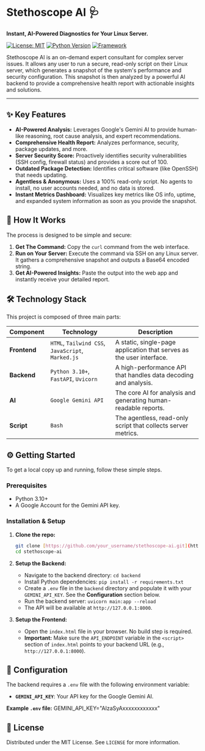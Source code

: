 # Stethoscope AI 🩺

**Instant, AI-Powered Diagnostics for Your Linux Server.**

[![License: MIT](https://img.shields.io/badge/License-MIT-blue.svg)](https://opensource.org/licenses/MIT)
[![Python Version](https://img.shields.io/badge/python-3.10+-blue.svg)](https://www.python.org/downloads/)
[![Framework](https://img.shields.io/badge/Framework-FastAPI-green.svg)](https://fastapi.tiangolo.com/)

Stethoscope AI is an on-demand expert consultant for complex server issues. It allows any user to run a secure, read-only script on their Linux server, which generates a snapshot of the system's performance and security configuration. This snapshot is then analyzed by a powerful AI backend to provide a comprehensive health report with actionable insights and solutions.

---

## ✨ Key Features

* **AI-Powered Analysis:** Leverages Google's Gemini AI to provide human-like reasoning, root cause analysis, and expert recommendations.
* **Comprehensive Health Report:** Analyzes performance, security, package updates, and more.
* **Server Security Score:** Proactively identifies security vulnerabilities (SSH config, firewall status) and provides a score out of 100.
* **Outdated Package Detection:** Identifies critical software (like OpenSSH) that needs updating.
* **Agentless & Anonymous:** Uses a 100% read-only script. No agents to install, no user accounts needed, and no data is stored.
* **Instant Metrics Dashboard:** Visualizes key metrics like OS info, uptime, and expanded system information as soon as you provide the snapshot.

## 🚀 How It Works

The process is designed to be simple and secure:

1.  **Get The Command:** Copy the `curl` command from the web interface.
2.  **Run on Your Server:** Execute the command via SSH on any Linux server. It gathers a comprehensive snapshot and outputs a Base64 encoded string.
3.  **Get AI-Powered Insights:** Paste the output into the web app and instantly receive your detailed report.

## 🛠️ Technology Stack

This project is composed of three main parts:

| Component    | Technology                                                    | Description                                                                    |
| ------------ | ------------------------------------------------------------- | ------------------------------------------------------------------------------ |
| **Frontend** | `HTML`, `Tailwind CSS`, `JavaScript`, `Marked.js`             | A static, single-page application that serves as the user interface.           |
| **Backend** | `Python 3.10+`, `FastAPI`, `Uvicorn`                          | A high-performance API that handles data decoding and analysis.                |
| **AI** | `Google Gemini API`                                           | The core AI for analysis and generating human-readable reports.                |
| **Script** | `Bash`                                                        | The agentless, read-only script that collects server metrics.                  |

## ⚙️ Getting Started

To get a local copy up and running, follow these simple steps.

### Prerequisites

* Python 3.10+
* A Google Account for the Gemini API key.

### Installation & Setup

1.  **Clone the repo:**
    ```sh
    git clone [https://github.com/your_username/stethoscope-ai.git](https://github.com/your_username/stethoscope-ai.git)
    cd stethoscope-ai
    ```

2.  **Setup the Backend:**
    * Navigate to the backend directory: `cd backend`
    * Install Python dependencies: `pip install -r requirements.txt`
    * Create a `.env` file in the `backend` directory and populate it with your `GEMINI_API_KEY`. See the **Configuration** section below.
    * Run the backend server: `uvicorn main:app --reload`
    * The API will be available at `http://127.0.0.1:8000`.

3.  **Setup the Frontend:**
    * Open the `index.html` file in your browser. No build step is required.
    * **Important:** Make sure the `API_ENDPOINT` variable in the `<script>` section of `index.html` points to your backend URL (e.g., `http://127.0.0.1:8000`).

## 🔑 Configuration

The backend requires a `.env` file with the following environment variable:

* **`GEMINI_API_KEY`**: Your API key for the Google Gemini AI.

**Example `.env` file:**
GEMINI_API_KEY="AIzaSyAxxxxxxxxxxxx"
## 📄 License

Distributed under the MIT License. See `LICENSE` for more information.
